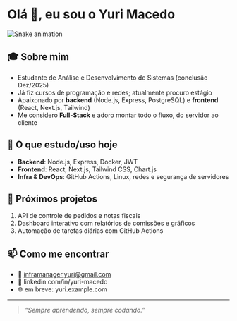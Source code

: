 # Olá 👋, eu sou o Yuri Macedo

![Snake animation](./output/github-contribution-grid-snake.svg)

## 🎓 Sobre mim
- Estudante de Análise e Desenvolvimento de Sistemas (conclusão Dez/2025)  
- Já fiz cursos de programação e redes; atualmente procuro estágio  
- Apaixonado por **backend** (Node.js, Express, PostgreSQL) e **frontend** (React, Next.js, Tailwind)  
- Me considero **Full-Stack** e adoro montar todo o fluxo, do servidor ao cliente  

## 🔭 O que estudo/uso hoje
- **Backend**: Node.js, Express, Docker, JWT  
- **Frontend**: React, Next.js, Tailwind CSS, Chart.js  
- **Infra & DevOps**: GitHub Actions, Linux, redes e segurança de servidores  

## 🚀 Próximos projetos
1. API de controle de pedidos e notas fiscais  
2. Dashboard interativo com relatórios de comissões e gráficos  
3. Automação de tarefas diárias com GitHub Actions  

## 📫 Como me encontrar
- 📧 inframanager.yuri@gmail.com  
- 🔗 linkedin.com/in/yuri-macedo  
- 🌐 em breve: yuri.example.com  

---

> _“Sempre aprendendo, sempre codando.”_  
